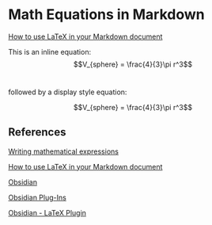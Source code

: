 # Math Equations in Markdown

[How to use LaTeX in your Markdown document](https://www.fabriziomusacchio.com/blog/2021-08-10-How_to_use_LaTeX_in_Markdown/)

<script
  src="https://cdn.mathjax.org/mathjax/latest/MathJax.js?config=TeX-AMS-MML_HTMLorMML"
  type="text/javascript">
</script>

This is an inline equation: $$V_{sphere} = \frac{4}{3}\pi r^3$$
<br>

followed by a display style equation:

$$V_{sphere} = \frac{4}{3}\pi r^3$$

## References

[Writing mathematical expressions](https://docs.github.com/en/get-started/writing-on-github/working-with-advanced-formatting/writing-mathematical-expressions)

[How to use LaTeX in your Markdown document](https://www.fabriziomusacchio.com/blog/2021-08-10-How_to_use_LaTeX_in_Markdown/)

[Obsidian](https://obsidian.md)

[Obsidian Plug-Ins](https://obsidian.md/plugins)

[Obsidian - LaTeX Plugin](https://obsidian.md/plugins?id=latex-ocr)


